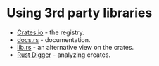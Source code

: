 # Using 3rd party libraries

* [Crates.io](https://crates.io/) - the registry.
* [docs.rs](https://docs.rs/) - documentation.
* [lib.rs](https://lib.rs/) - an alternative view on the crates.
* [Rust Digger](https://rust-digger.code-maven.com/) - analyzing creates.


